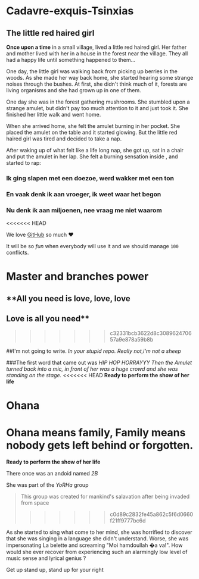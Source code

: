 # Cadavre-exquis-Tsinxias

## The little red haired girl

**Once upon a time** in a small village, lived a little red haired girl.
Her father and mother lived with her in a house in the forest near the
village. They all had a happy life until something happened to them...


One day, the little girl was walking back from picking up berries in the woods.
As she made her way back home, she started hearing some strange noises through the bushes.
At first, she didn't think much of it, forests are living organisms and she had grown up in one of them.

One day she was in the forest gathering mushrooms.
She stumbled upon a strange amulet, but didn't pay too much attention to it and just took it.
She finished her little walk and went home.

When she arrived home, she felt the amulet burning in her pocket.
She placed the amulet on the table and it started glowing.
But the little red haired girl was tired and decided to take a nap.

After waking up of what felt like a life long nap,
she got up, sat in a chair and put the amulet in her lap.
She felt a burning sensation inside , and started to rap:

### Ik ging slapen met een doezoe, werd wakker met een ton
### En vaak denk ik aan vroeger, ik weet waar het begon
### Nu denk ik aan miljoenen, nee vraag me niet waarom

<<<<<<< HEAD

We love [GitHub](https://github.com) so much :heart:

It will be so *fun* when everybody will use it and we should manage `100` conflicts.

Master and branches power
=======
## **All you need is love, love, love
## Love is all you need**
>>>>>>> c32331bcb3622d8c308962470657a9e878a59b8b

##I'm not going to write.
_In your stupid repo._
*Really not,i'm not a sheep*

###The first word that came out was _HIP HOP HORRAYYY_
*Then the Amulet turned back into a mic, in front of her was a huge crowd and she was standing on the stage.*
<<<<<<< HEAD
**Ready to perform the show of her life**

# Ohana

Ohana means family, Family means nobody gets left behind or forgotten.
=======
**Ready to perform the show of her life**

There once was an andoid named _2B_

She was part of the *YoRHa* group
> This group was created for mankind's salavation after being invaded from space
>>>>>>> c0d89c2832fe45a862c5f6d0660f21ff9777bc6d

 As she started to sing what come to her mind, she was horrified to discover that she was singing in a language she didn't understand.
 Worse, she was impersonating La belette and screaming "Moi hamdoullah �a va!".
  How would she ever recover from experiencing such an alarmingly low level of music sense and lyrical genius ?

  Get up stand up,
  stand up for your right
